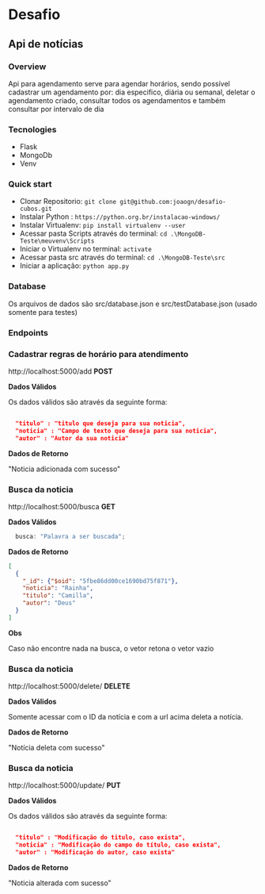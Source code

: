 # Desafio

## Api de notícias

### **Overview**

Api para agendamento serve para agendar horários, sendo possível cadastrar um agendamento por: dia especifico, diária ou semanal, deletar o agendamento criado, consultar todos os agendamentos e também consultar por intervalo de dia

### **Tecnologies**

- Flask
- MongoDb
- Venv

### **Quick start**

- Clonar Repositorio: `git clone git@github.com:joaogn/desafio-cubos.git`
- Instalar Python : `https://python.org.br/instalacao-windows/` 
- Instalar Virtualenv: `pip install virtualenv --user`
- Acessar pasta Scripts através do terminal: `cd .\MongoDB-Teste\meuvenv\Scripts`
- Iniciar o Virtualenv no terminal: `activate`
- Acessar pasta src através do terminal: `cd .\MongoDB-Teste\src`
- Iniciar a aplicação: `python app.py`


### **Database**

Os arquivos de dados são src/database.json e src/testDatabase.json (usado somente para testes)

### **Endpoints**

### Cadastrar regras de horário para atendimento

http://localhost:5000/add **POST**

**Dados Válidos**

Os dados válidos são através da seguinte forma:
```json

  "titulo" : "titulo que deseja para sua noticia",
  "noticia" : "Campo de texto que deseja para sua noticia",
  "autor" : "Autor da sua noticia"

```

**Dados de Retorno**

"Noticia adicionada com sucesso"



### **Busca da noticia**

http://localhost:5000/busca **GET**

**Dados Válidos**

```javascript
  busca: "Palavra a ser buscada";
```

**Dados de Retorno**

```json
[
  {
    "_id": {"$oid": "5fbe86dd00ce1690bd75f871"}, 
    "noticia": "Rainha", 
    "titulo": "Camilla", 
    "autor": "Deus"
  }
]
```

**Obs**

Caso não encontre nada na busca, o vetor retona o vetor vazio

### **Busca da noticia**

http://localhost:5000/delete/<id> **DELETE**

**Dados Válidos**

Somente acessar com o ID da notícia e com a url acima deleta a notícia.

**Dados de Retorno**

"Notícia deleta com sucesso"

### **Busca da noticia**

http://localhost:5000/update/<id> **PUT**  

**Dados Válidos**

Os dados válidos são através da seguinte forma:
```json

  "titulo" : "Modificação do titulo, caso exista",
  "noticia" : "Modificação do campo do título, caso exista",
  "autor" : "Modificação do autor, caso exista"

```

**Dados de Retorno**

"Noticia alterada com sucesso"
